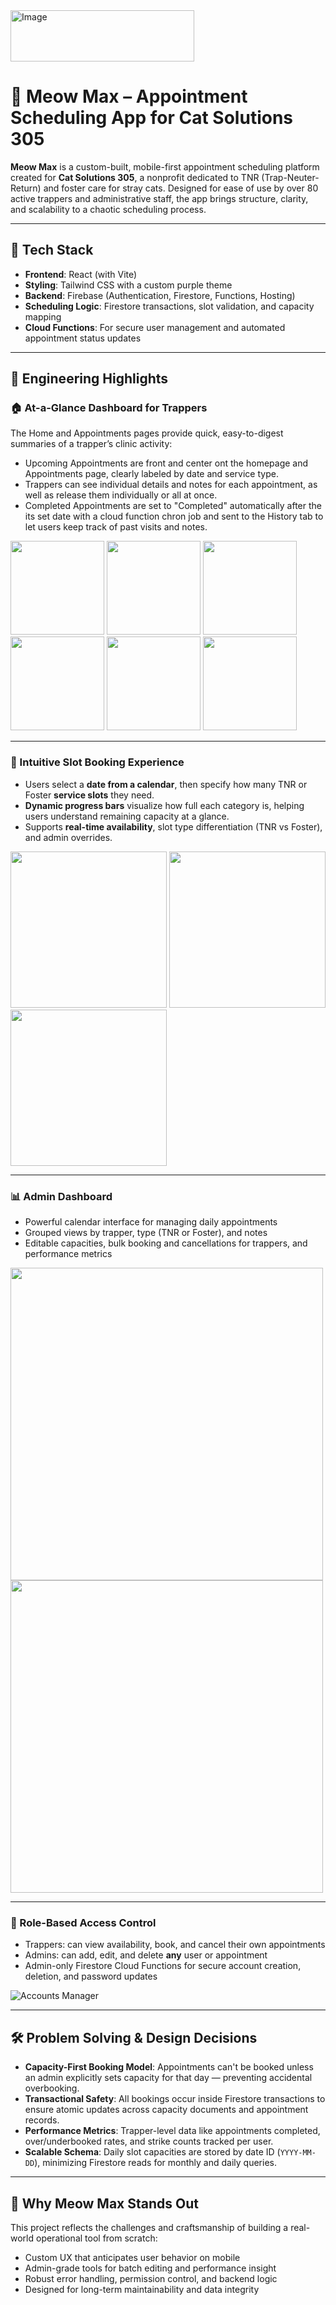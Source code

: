 <img width="294" height="82" alt="Image" src="https://github.com/user-attachments/assets/71a1f1fe-ce6b-4765-9847-c826dac5b1c4" />

# 🐾 Meow Max – Appointment Scheduling App for Cat Solutions 305

**Meow Max** is a custom-built, mobile-first appointment scheduling platform created for **Cat Solutions 305**, a nonprofit dedicated to TNR (Trap-Neuter-Return) and foster care for stray cats. Designed for ease of use by over 80 active trappers and administrative staff, the app brings structure, clarity, and scalability to a chaotic scheduling process.

---

## 🚀 Tech Stack

- **Frontend**: React (with Vite)
- **Styling**: Tailwind CSS with a custom purple theme
- **Backend**: Firebase (Authentication, Firestore, Functions, Hosting)
- **Scheduling Logic**: Firestore transactions, slot validation, and capacity mapping
- **Cloud Functions**: For secure user management and automated appointment status updates

---

## 🧠 Engineering Highlights

### 🏠 At-a-Glance Dashboard for Trappers

The Home and Appointments pages provide quick, easy-to-digest summaries of a trapper’s clinic activity:

- Upcoming Appointments are front and center ont the homepage and Appointments page, clearly labeled by date and service type.
- Trappers can see individual details and notes for each appointment, as well as release them individually or all at once.
- Completed Appointments are set to "Completed" automatically after the its set date with a cloud function chron job and sent to the History tab to let users keep track of past visits and notes.

<p>
<img src="https://github.com/user-attachments/assets/867c0d42-4e26-46ed-8d50-ea747f19bd71" width="150" />
<img src="https://github.com/user-attachments/assets/1d586e44-b4da-4813-8aa3-03deac9a3b67" width="150" />
<img src="https://github.com/user-attachments/assets/202e4425-3784-4821-91c1-5204e234039e" width="150" />
<img src="https://github.com/user-attachments/assets/c05b04db-2979-407b-8f28-3850fd4a81f1" width="150" />
<img src="https://github.com/user-attachments/assets/aa08a90e-a690-4472-8fc3-8f31adb96fff" width="150" />
<img src="https://github.com/user-attachments/assets/8f4ad400-5afc-491e-82bb-04ae8827aea7" width="150" />
</p>

---

### 📅 Intuitive Slot Booking Experience

- Users select a **date from a calendar**, then specify how many TNR or Foster **service slots** they need.
- **Dynamic progress bars** visualize how full each category is, helping users understand remaining capacity at a glance.
- Supports **real-time availability**, slot type differentiation (TNR vs Foster), and admin overrides.

<p>
<img src="https://github.com/user-attachments/assets/9a5ba35a-5b4f-4296-b94b-0a87d0af260f" width="250" />
<img src="https://github.com/user-attachments/assets/25e76b77-6ec7-459d-ac50-57c0eeee2d0b" width="250" />
<img src="https://github.com/user-attachments/assets/85ea30f6-d5eb-46a2-a3f9-0f8d57c6bdfb" width="250" />
</p>

---

### 📊 Admin Dashboard

- Powerful calendar interface for managing daily appointments
- Grouped views by trapper, type (TNR or Foster), and notes
- Editable capacities, bulk booking and cancellations for trappers, and performance metrics

<p>
<img src="https://github.com/user-attachments/assets/b5231fab-228d-4a50-9914-80243a30a63c" width="500" />
<img src="https://github.com/user-attachments/assets/1a022048-1f90-481a-80ee-c076c9ec0a0c" width="500" />
</p>

---

### 🔐 Role-Based Access Control

- Trappers: can view availability, book, and cancel their own appointments
- Admins: can add, edit, and delete **any** user or appointment
- Admin-only Firestore Cloud Functions for secure account creation, deletion, and password updates

![Accounts Manager](https://github.com/user-attachments/assets/2fc54a4b-7396-4e46-a65e-1389840d5d0f)

---

## 🛠️ Problem Solving & Design Decisions

- **Capacity-First Booking Model**: Appointments can't be booked unless an admin explicitly sets capacity for that day — preventing accidental overbooking.
- **Transactional Safety**: All bookings occur inside Firestore transactions to ensure atomic updates across capacity documents and appointment records.
- **Performance Metrics**: Trapper-level data like appointments completed, over/underbooked rates, and strike counts tracked per user.
- **Scalable Schema**: Daily slot capacities are stored by date ID (`YYYY-MM-DD`), minimizing Firestore reads for monthly and daily queries.

---

## 📣 Why Meow Max Stands Out

This project reflects the challenges and craftsmanship of building a real-world operational tool from scratch:

- Custom UX that anticipates user behavior on mobile
- Admin-grade tools for batch editing and performance insight
- Robust error handling, permission control, and backend logic
- Designed for long-term maintainability and data integrity
